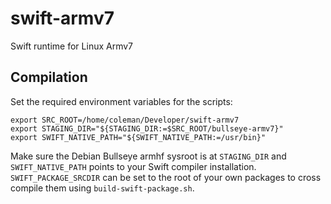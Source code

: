 # swift-armv7
Swift runtime for Linux Armv7

## Compilation

Set the required environment variables for the scripts:

```
export SRC_ROOT=/home/coleman/Developer/swift-armv7
export STAGING_DIR="${STAGING_DIR:=$SRC_ROOT/bullseye-armv7}"
export SWIFT_NATIVE_PATH="${SWIFT_NATIVE_PATH:=/usr/bin}"
```

Make sure the Debian Bullseye armhf sysroot is at `STAGING_DIR` and `SWIFT_NATIVE_PATH` points to your Swift compiler installation.
`SWIFT_PACKAGE_SRCDIR` can be set to the root of your own packages to cross compile them using `build-swift-package.sh`.
